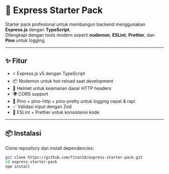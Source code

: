 # 🚀 Express Starter Pack

Starter pack profesional untuk membangun backend menggunakan **Express.js** dengan **TypeScript**.  
Dilengkapi dengan tools modern seperti **nodemon**, **ESLint**, **Prettier**, dan **Pino** untuk logging.

---

## ✨ Fitur

- ⚡ Express.js v5 dengan TypeScript
- 📦 Nodemon untuk hot-reload saat development
- 🔐 Helmet untuk keamanan dasar HTTP headers
- 🌍 CORS support
- 📝 Pino + pino-http + pino-pretty untuk logging cepat & rapi
- ✅ Validasi input dengan Zod
- 🎨 ESLint + Prettier untuk konsistensi kode

---

## 📦 Instalasi

Clone repository dan install dependencies:

```bash
git clone https://github.com/Titon19/express-starter-pack.git
cd express-starter-pack
npm install
```
